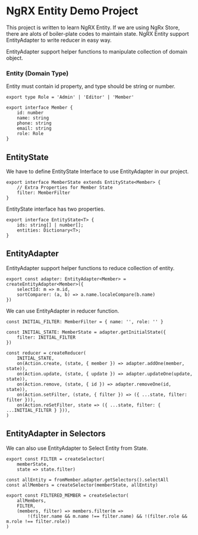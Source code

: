 # NgRX Entity Demo Project

This project is written to learn NgRX Entity. 
If we are using NgRx Store, there are alots of boiler-plate codes to maintain state.
NgRX Entity support EntityAdapter to write reducer in easy way.

EntityAdapter support helper functions to manipulate collection of domain object. 


### Entity (Domain Type)

Entity must contain id property, and type should be string or number.

```
export type Role = 'Admin' | 'Editor' | 'Member'

export interface Member {
    id: number
    name: string
    phone: string
    email: string
    role: Role
}
```

## EntityState

We have to define EntityState Interface to use EntityAdapter in our project.

```
export interface MemberState extends EntityState<Member> {
    // Extra Properties for Member State
    filter: MemberFilter
}
```

EntityState interface has two properties. 

```
export interface EntityState<T> {
    ids: string[] | number[];
    entities: Dictionary<T>;
}
```

## EntityAdapter

EntityAdapter support helper functions to reduce collection of entity. 

```
export const adapter: EntityAdapter<Member> = createEntityAdapter<Member>({
    selectId: m => m.id,
    sortComparer: (a, b) => a.name.localeCompare(b.name)
})
```

We can use EntityAdapter in reducer function.

```
const INITIAL_FILTER: MemberFilter = { name: '', role: '' }

const INITIAL_STATE: MemberState = adapter.getInitialState({
    filter: INITIAL_FILTER
})

const reducer = createReducer(
    INITIAL_STATE,
    on(Action.create, (state, { member }) => adapter.addOne(member, state)),
    on(Action.update, (state, { update }) => adapter.updateOne(update, state)),
    on(Action.remove, (state, { id }) => adapter.removeOne(id, state)),
    on(Action.setFilter, (state, { filter }) => ({ ...state, filter: filter })),
    on(Action.reSetFilter, state => ({ ...state, filter: { ...INITIAL_FILTER } })),
)
```

## EntityAdapter in Selectors

We can also use EntityAdapter to Select Entity from State.

```
export const FILTER = createSelector(
    memberState,
    state => state.filter)

const allEntity = fromMember.adapter.getSelectors().selectAll
const allMembers = createSelector(memberState, allEntity)

export const FILTERED_MEMBER = createSelector(
    allMembers,
    FILTER,
    (members, filter) => members.filter(m =>
        !(filter.name && m.name !== filter.name) && !(filter.role && m.role !== filter.role))
)
```
